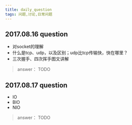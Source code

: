 ```yaml
---
title: daily_question
tags: 问题,讨论,日常问题
---
```


## 2017.08.16 question
* 对socket的理解
* 什么是tcp、udp，以及区别；udp比tcp传输快，快在哪里？ 
* 三次握手、四次挥手图文讲解

> answer： TODO

## 2017.08.17 question
* IO
* BIO
* NIO

> answer： TODO
